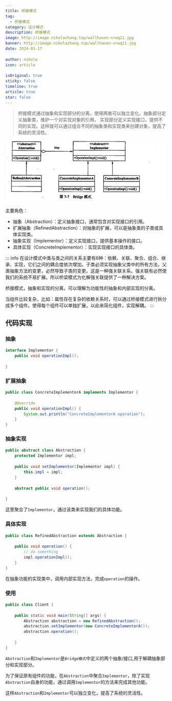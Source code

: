 ```yaml
---
title: 桥接模式
tag:
  - 桥接模式
category: 设计模式
description: 桥接模式
image: http://image.nikolazhang.top/wallhaven-nrwq11.jpg
banner: http://image.nikolazhang.top/wallhaven-nrwq11.jpg
date: 2024-01-17

author: nikola
icon: article

isOriginal: true
sticky: false
timeline: true
article: true
star: false
---
```


> 桥接模式通过抽象和实现部分的分离，使得两者可以独立变化。抽象部分定义抽象类，维护一个对实现对象的引用。
> 实现部分定义实现接口，提供不同的实现。这样就可以通过组合不同的抽象类和实现类来创建对象，提高了系统的灵活性。

![Alt text](images/image-4.png)

主要角色：

- 抽象（Abstraction）：定义抽象接口，通常包含对实现接口的引用。
- 扩展抽象（RefinedAbstraction）：对抽象的扩展，可以是抽象类的子类或具体实现类。
- 抽象实现（Implementor）：定义实现接口，提供基本操作的接口。
- 具体实现（ConcreteImplementor）：实现实现接口的具体类。

::: info
在设计模式中类与类之间的关系主要有6种：依赖、关联、聚合、组合、继承、实现，它们之间的耦合度依次增加。子类必须实现抽象父类中的所有方法，父类抽象方法的变更，必然导致子类的变更。这是一种强关联关系。强关联有必然使我们的系统不易扩展。所以桥梁模式为化解强关联提供了一种解决方案。

桥接模式，抽象和实现的分离，可以理解为功能性的抽象和内部实现的分离。

当组件比较复杂，比如：属性存在复杂的依赖关系时，可以通过桥接模式进行拆分成多个组件。使得每个组件可以单独扩展，以此来简化组件，实现解耦。
:::

## 代码实现

### 抽象

```java
interface Implementor {
    public void operationImpl();

}
```

### 扩展抽象

```java
public class ConcreteImplementorA implements Implementor {

    @Override
    public void operationImpl() {
        System.out.println("ConcreteImplementorA operation");
    }
}
```

### 抽象实现

```java
public abstract class Abstraction {
    protected Implementor impl;

    public void setImplementor(Implementor impl) {
        this.impl = impl;
    }

    abstract public void operation();

}
```

这里聚合了`Implementor`，通过该类来实现我们的具体功能。

### 具体实现

```java
public class RefinedAbstraction extends Abstraction {

    public void operation() {
        // do something
        impl.operationImpl();
    }
}


```

在抽象功能的实现类中，调用内部实现方法，完成`operation`的操作。

### 使用

```java
public class Client {
    
    public static void main(String[] args) {
        Abstraction abstraction = new RefinedAbstraction();
        abstraction.setImplementor(new ConcreteImplementorA());
        abstraction.operation();

    }
}
```

`Abstraction`和`Implementor`是`Bridge模式`中定义的两个抽象/接口,用于解耦抽象部分和实现部分。

为了保证原有组件的功能，在`Abstraction`中聚合`Implementor`，除了实现`Abstraction`自身的功能，通过调用`Implementor`的方法来完成其他功能。

这样`Abstraction`和`Implementor`可以独立变化，提高了系统的灵活性。
